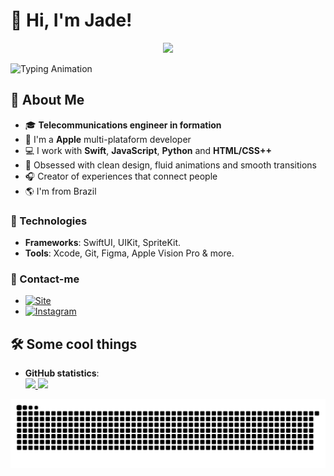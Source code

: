 # 👋 Hi, I'm Jade!
<p align="center">
  <img src="https://raw.githubusercontent.com/JadeProg/site/main/img/jade.gif" width="300"/>
</p>

![Typing Animation](https://readme-typing-svg.herokuapp.com?color=E30B5D&size=25&lines=Developer;iOS+Designer;Apple+plataforms)

## 🚀 About Me
- 🎓 **Telecommunications engineer in formation**
- 🍎 I'm a **Apple** multi-plataform developer
- 💻 I work with **Swift**, **JavaScript**, **Python** and **HTML/CSS++**  
- 🎨 Obsessed with clean design, fluid animations and smooth transitions
- 🎧 Creator of experiences that connect people 
- 🌎 I'm from Brazil

### 🦾 Technologies
- **Frameworks**: SwiftUI, UIKit, SpriteKit.  
- **Tools**: Xcode, Git, Figma, Apple Vision Pro & more.

### 📨 Contact-me
- [![Site](https://img.shields.io/badge/Site-Jade%20Paz-blue?style=flat&logo=LinkedIn&logoColor=white)](https://jadeprog.github.io/site/)
- [![Instagram](https://img.shields.io/badge/Instagram-jadepaz.dev-E30B5D?style=flat&logo=globe&logoColor=white)](https://www.instagram.com/jadepaz.dev?igsh=MTExNG03eTBlMWlidg%3D%3D&utm_source=qr) 


## 🛠️ Some cool things

- **GitHub statistics**:  
  <div>
  <a href="https://github.com/JadeProg">
    <img height="180em" src="https://github-readme-stats.vercel.app/api?username=JadeProg&show_icons=true&theme=radical&include_all_commits=true&count_private=true"/> 
    <img height="180em" src="https://github-readme-stats.vercel.app/api/top-langs/?username=JadeProg&layout=compact&langs_count=168&theme=radical"/>
<div>

<picture align="center">
  <source media="(prefers-color-scheme: dark)" srcset="https://raw.githubusercontent.com/JadeProg/JadeProg/output/github-contribution-grid-snake-dark.svg">
  <source media="(prefers-color-scheme: light)" srcset="https://raw.githubusercontent.com/JadeProg/JadeProg/output/github-contribution-grid-snake-dark.svg">
  <img align="center" alt="github contribution grid snake animation" src="https://raw.githubusercontent.com/JadeProg/JadeProg/output/github-contribution-grid-snake.svg">
</picture>
